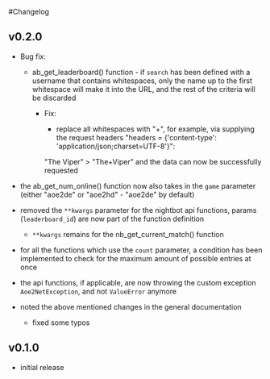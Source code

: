 #Changelog

v0.2.0
-

- Bug fix:
    - ab_get_leaderboard() function - if `search` has been defined with a username that contains whitespaces,
    only the name up to the first whitespace will make it into the URL, and the rest of the criteria will be discarded
        - Fix:
            - replace all whitespaces with "+", for example, via supplying the request headers "headers = {'content-type': 'application/json;charset=UTF-8'}":
             
            "The Viper" > "The+Viper" and the data can now be successfully requested
- the ab_get_num_online() function now also takes in the `game` parameter (either "aoe2de" or "aoe2hd" - "aoe2de" by default)
- removed the `**kwargs` parameter for the nightbot api functions, params (`leaderboard_id`) are now part of the function definition
    - `**kwargs` remains for the nb_get_current_match() function
- for all the functions which use the `count` parameter, 
a condition has been implemented to check for the maximum amount of possible entries at once
- the api functions, if applicable, are now throwing the custom exception `Aoe2NetException`, and not `ValueError` anymore

- noted the above mentioned changes in the general documentation
    - fixed some typos


v0.1.0
-

- initial release